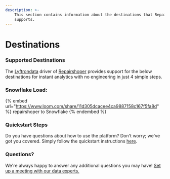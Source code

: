 ```yaml
---
description: >-
    This section contains information about the destinations that Repairshoper
    supports.
---
```


# Destinations

### Supported Destinations

The [Lyftrondata](https://www.lyftrondata.com/) driver of [Repairshoper](https://www.lyftrondata.com/integration/repairshoper/) provides support for the below destinations for instant analytics with no engineering in just 4 simple steps.

### Snowflake Load:

{% embed url="https://www.loom.com/share/11d305dcacee4ca9887158c167f5fa8d" %}
repairshoper to Snowflake
{% endembed %}

### Quickstart Steps

Do you have questions about how to use the platform? Don't worry; we've got you covered. Simply follow the quickstart instructions [here](../../../quickstart-steps.md).

### Questions? <a href="#questions" id="questions"></a>

We're always happy to answer any additional questions you may have! [Set up a meeting with our data experts.](https://www.lyftrondata.com/book-a-meeting/)
